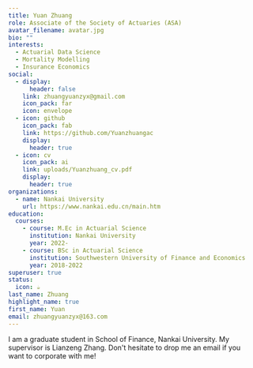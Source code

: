 ```yaml
---
title: Yuan Zhuang
role: Associate of the Society of Actuaries (ASA)
avatar_filename: avatar.jpg
bio: ""
interests:
  - Actuarial Data Science
  - Mortality Modelling
  - Insurance Economics
social:
  - display:
      header: false
    link: zhuangyuanzyx@gmail.com
    icon_pack: far
    icon: envelope
  - icon: github
    icon_pack: fab
    link: https://github.com/Yuanzhuangac
    display:
      header: true
  - icon: cv
    icon_pack: ai
    link: uploads/Yuanzhuang_cv.pdf
    display:
      header: true
organizations:
  - name: Nankai University
    url: https://www.nankai.edu.cn/main.htm
education:
  courses:
    - course: M.Ec in Actuarial Science
      institution: Nankai University
      year: 2022-
    - course: BSc in Actuarial Science
      institution: Southwestern University of Finance and Economics
      year: 2018-2022
superuser: true
status:
  icon: ☕️
last_name: Zhuang
highlight_name: true
first_name: Yuan
email: zhuangyuanzyx@163.com
---
```

I am a graduate student in School of Finance, Nankai University. My supervisor is Lianzeng Zhang. Don't hesitate to drop me an email if you want to corporate with me!